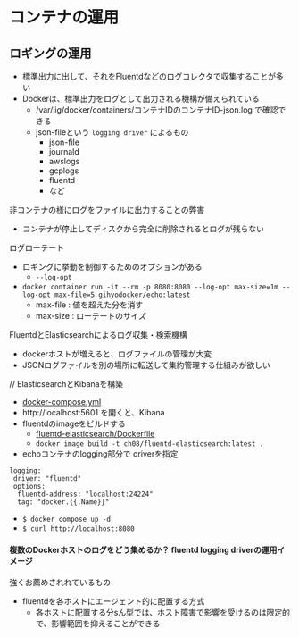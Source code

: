 # コンテナの運用

## ロギングの運用

- 標準出力に出して、それをFluentdなどのログコレクタで収集することが多い
- Dockerは、標準出力をログとして出力される機構が備えられている
    - /var/lig/docker/containers/コンテナIDのコンテナID-json.log で確認できる
    - json-fileという `logging driver` によるもの
        - json-file
        - journald
        - awslogs
        - gcplogs
        - fluentd
        - など

非コンテナの様にログをファイルに出力することの弊害
- コンテナが停止してディスクから完全に削除されるとログが残らない

ログローテート
- ロギングに挙動を制御するためのオプションがある
    - `--log-opt`
- `docker container run -it --rm -p 8080:8080 --log-opt max-size=1m --log-opt max-file=5 gihyodocker/echo:latest`
    - max-file : 値を超えた分を消す
    - max-size : ローテートのサイズ

FluentdとElasticsearchによるログ収集・検索機構
- dockerホストが増えると、ログファイルの管理が大変
- JSONログファイルを別の場所に転送して集約管理する仕組みが欲しい

// ElasticsearchとKibanaを構築
- [docker-compose.yml](logging/docker-compose.yml)
- http://localhost:5601 を開くと、Kibana
- fluentdのimageをビルドする
    - [fluentd-elasticsearch/Dockerfile](./logging/fluentd-elasticsearch/Dockerfile)
    - `docker image build -t ch08/fluentd-elasticsearch:latest .`
- echoコンテナのlogging部分で driverを指定
```
logging:
 driver: "fluentd"
 options:
  fluentd-address: "localhost:24224"
  tag: "docker.{{.Name}}"
```
- `$ docker compose up -d`
- `$ curl http://localhost:8080`

#### 複数のDockerホストのログをどう集めるか？ fluentd logging driverの運用イメージ
強くお薦めされれているもの
- fluentdを各ホストにエージェント的に配置する方式
    - 各ホストに配置する分sん型では、ホスト障害で影響を受けるのは限定的で、影響範囲を抑えることができる


































